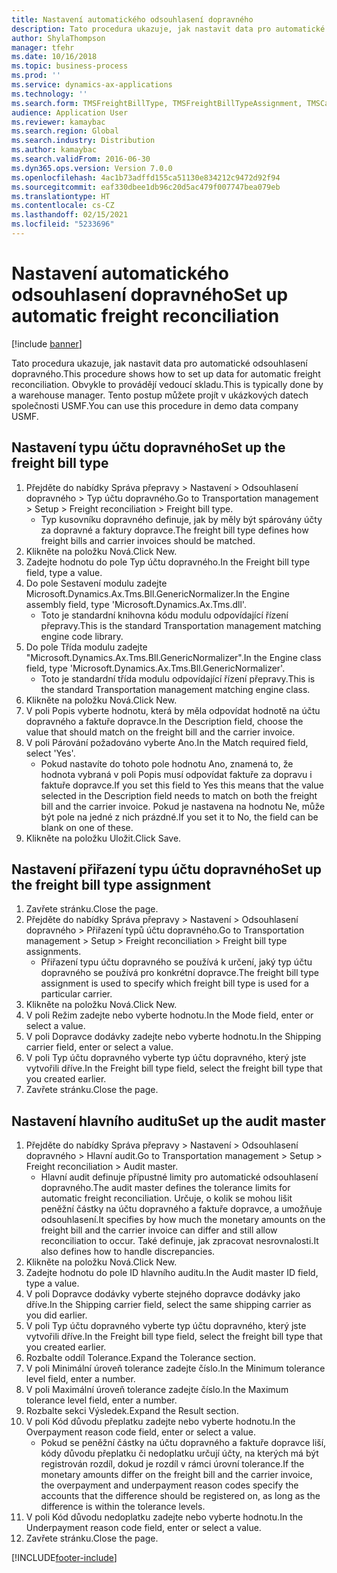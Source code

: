 ```yaml
---
title: Nastavení automatického odsouhlasení dopravného
description: Tato procedura ukazuje, jak nastavit data pro automatické odsouhlasení dopravného.
author: ShylaThompson
manager: tfehr
ms.date: 10/16/2018
ms.topic: business-process
ms.prod: ''
ms.service: dynamics-ax-applications
ms.technology: ''
ms.search.form: TMSFreightBillType, TMSFreightBillTypeAssignment, TMSCarrierCodeLookup, DefaultDashboard, TMSAuditMaster
audience: Application User
ms.reviewer: kamaybac
ms.search.region: Global
ms.search.industry: Distribution
ms.author: kamaybac
ms.search.validFrom: 2016-06-30
ms.dyn365.ops.version: Version 7.0.0
ms.openlocfilehash: 4ac1b73adffd155ca51130e834212c9472d92f94
ms.sourcegitcommit: eaf330dbee1db96c20d5ac479f007747bea079eb
ms.translationtype: HT
ms.contentlocale: cs-CZ
ms.lasthandoff: 02/15/2021
ms.locfileid: "5233696"
---
```

# <a name="set-up-automatic-freight-reconciliation"></a><span data-ttu-id="888c5-103">Nastavení automatického odsouhlasení dopravného</span><span class="sxs-lookup"><span data-stu-id="888c5-103">Set up automatic freight reconciliation</span></span>

[!include [banner](../../includes/banner.md)]

<span data-ttu-id="888c5-104">Tato procedura ukazuje, jak nastavit data pro automatické odsouhlasení dopravného.</span><span class="sxs-lookup"><span data-stu-id="888c5-104">This procedure shows how to set up data for automatic freight reconciliation.</span></span> <span data-ttu-id="888c5-105">Obvykle to provádějí vedoucí skladu.</span><span class="sxs-lookup"><span data-stu-id="888c5-105">This is typically done by a warehouse manager.</span></span> <span data-ttu-id="888c5-106">Tento postup můžete projít v ukázkových datech společnosti USMF.</span><span class="sxs-lookup"><span data-stu-id="888c5-106">You can use this procedure in demo data company USMF.</span></span>


## <a name="set-up-the-freight-bill-type"></a><span data-ttu-id="888c5-107">Nastavení typu účtu dopravného</span><span class="sxs-lookup"><span data-stu-id="888c5-107">Set up the freight bill type</span></span>
1. <span data-ttu-id="888c5-108">Přejděte do nabídky Správa přepravy > Nastavení > Odsouhlasení dopravného > Typ účtu dopravného.</span><span class="sxs-lookup"><span data-stu-id="888c5-108">Go to Transportation management > Setup > Freight reconciliation > Freight bill type.</span></span>
    * <span data-ttu-id="888c5-109">Typ kusovníku dopravného definuje, jak by měly být spárovány účty za dopravné a faktury dopravce.</span><span class="sxs-lookup"><span data-stu-id="888c5-109">The freight bill type defines how freight bills and carrier invoices  should be matched.</span></span>  
2. <span data-ttu-id="888c5-110">Klikněte na položku Nová.</span><span class="sxs-lookup"><span data-stu-id="888c5-110">Click New.</span></span>
3. <span data-ttu-id="888c5-111">Zadejte hodnotu do pole Typ účtu dopravného.</span><span class="sxs-lookup"><span data-stu-id="888c5-111">In the Freight bill type field, type a value.</span></span>
4. <span data-ttu-id="888c5-112">Do pole Sestavení modulu zadejte Microsoft.Dynamics.Ax.Tms.Bll.GenericNormalizer.</span><span class="sxs-lookup"><span data-stu-id="888c5-112">In the Engine assembly field, type 'Microsoft.Dynamics.Ax.Tms.dll'.</span></span>
    * <span data-ttu-id="888c5-113">Toto je standardní knihovna kódu modulu odpovídající řízení přepravy.</span><span class="sxs-lookup"><span data-stu-id="888c5-113">This is the standard Transportation management matching engine code library.</span></span>  
5. <span data-ttu-id="888c5-114">Do pole Třída modulu zadejte "Microsoft.Dynamics.Ax.Tms.Bll.GenericNormalizer".</span><span class="sxs-lookup"><span data-stu-id="888c5-114">In the Engine class field, type 'Microsoft.Dynamics.Ax.Tms.Bll.GenericNormalizer'.</span></span>
    * <span data-ttu-id="888c5-115">Toto je standardní třída modulu odpovídající řízení přepravy.</span><span class="sxs-lookup"><span data-stu-id="888c5-115">This is the standard Transportation management matching engine class.</span></span>  
6. <span data-ttu-id="888c5-116">Klikněte na položku Nová.</span><span class="sxs-lookup"><span data-stu-id="888c5-116">Click New.</span></span>
7. <span data-ttu-id="888c5-117">V poli Popis vyberte hodnotu, která by měla odpovídat hodnotě na účtu dopravného a faktuře dopravce.</span><span class="sxs-lookup"><span data-stu-id="888c5-117">In the Description field, choose the value that should match on the freight bill and the carrier invoice.</span></span>  
8. <span data-ttu-id="888c5-118">V poli Párování požadováno vyberte Ano.</span><span class="sxs-lookup"><span data-stu-id="888c5-118">In the Match required field, select 'Yes'.</span></span>
    * <span data-ttu-id="888c5-119">Pokud nastavíte do tohoto pole hodnotu Ano, znamená to, že hodnota vybraná v poli Popis musí odpovídat faktuře za dopravu i faktuře dopravce.</span><span class="sxs-lookup"><span data-stu-id="888c5-119">If you set this field to Yes this means that the value selected in the Description field needs to match on both the freight bill and the carrier invoice.</span></span> <span data-ttu-id="888c5-120">Pokud je nastavena na hodnotu Ne, může být pole na jedné z nich prázdné.</span><span class="sxs-lookup"><span data-stu-id="888c5-120">If you set it to No, the field can be blank on one of these.</span></span>  
9. <span data-ttu-id="888c5-121">Klikněte na položku Uložit.</span><span class="sxs-lookup"><span data-stu-id="888c5-121">Click Save.</span></span>

## <a name="set-up-the-freight-bill-type-assignment"></a><span data-ttu-id="888c5-122">Nastavení přiřazení typu účtu dopravného</span><span class="sxs-lookup"><span data-stu-id="888c5-122">Set up the freight bill type assignment</span></span>
1. <span data-ttu-id="888c5-123">Zavřete stránku.</span><span class="sxs-lookup"><span data-stu-id="888c5-123">Close the page.</span></span>
2. <span data-ttu-id="888c5-124">Přejděte do nabídky Správa přepravy > Nastavení > Odsouhlasení dopravného > Přiřazení typů účtu dopravného.</span><span class="sxs-lookup"><span data-stu-id="888c5-124">Go to Transportation management > Setup > Freight reconciliation > Freight bill type assignments.</span></span>
    * <span data-ttu-id="888c5-125">Přiřazení typu účtu dopravného se používá k určení, jaký typ účtu dopravného se používá pro konkrétní dopravce.</span><span class="sxs-lookup"><span data-stu-id="888c5-125">The freight bill type assignment is used to specify which freight bill type is used for a particular carrier.</span></span>   
3. <span data-ttu-id="888c5-126">Klikněte na položku Nová.</span><span class="sxs-lookup"><span data-stu-id="888c5-126">Click New.</span></span>
4. <span data-ttu-id="888c5-127">V poli Režim zadejte nebo vyberte hodnotu.</span><span class="sxs-lookup"><span data-stu-id="888c5-127">In the Mode field, enter or select a value.</span></span>
5. <span data-ttu-id="888c5-128">V poli Dopravce dodávky zadejte nebo vyberte hodnotu.</span><span class="sxs-lookup"><span data-stu-id="888c5-128">In the Shipping carrier field, enter or select a value.</span></span>
6. <span data-ttu-id="888c5-129">V poli Typ účtu dopravného vyberte typ účtu dopravného, který jste vytvořili dříve.</span><span class="sxs-lookup"><span data-stu-id="888c5-129">In the Freight bill type field, select the freight bill type that you created earlier.</span></span>
7. <span data-ttu-id="888c5-130">Zavřete stránku.</span><span class="sxs-lookup"><span data-stu-id="888c5-130">Close the page.</span></span>

## <a name="set-up-the-audit-master"></a><span data-ttu-id="888c5-131">Nastavení hlavního auditu</span><span class="sxs-lookup"><span data-stu-id="888c5-131">Set up the audit master</span></span>
1. <span data-ttu-id="888c5-132">Přejděte do nabídky Správa přepravy > Nastavení > Odsouhlasení dopravného > Hlavní audit.</span><span class="sxs-lookup"><span data-stu-id="888c5-132">Go to Transportation management > Setup > Freight reconciliation > Audit master.</span></span>
    * <span data-ttu-id="888c5-133">Hlavní audit definuje přípustné limity pro automatické odsouhlasení dopravného.</span><span class="sxs-lookup"><span data-stu-id="888c5-133">The audit master defines the tolerance limits for automatic freight reconciliation.</span></span> <span data-ttu-id="888c5-134">Určuje, o kolik se mohou lišit peněžní částky na účtu dopravného a faktuře dopravce, a umožňuje odsouhlasení.</span><span class="sxs-lookup"><span data-stu-id="888c5-134">It specifies by how much the monetary amounts on the freight bill and the carrier invoice can differ and still allow reconciliation to occur.</span></span> <span data-ttu-id="888c5-135">Také definuje, jak zpracovat nesrovnalosti.</span><span class="sxs-lookup"><span data-stu-id="888c5-135">It also defines how to handle discrepancies.</span></span>  
2. <span data-ttu-id="888c5-136">Klikněte na položku Nová.</span><span class="sxs-lookup"><span data-stu-id="888c5-136">Click New.</span></span>
3. <span data-ttu-id="888c5-137">Zadejte hodnotu do pole ID hlavního auditu.</span><span class="sxs-lookup"><span data-stu-id="888c5-137">In the Audit master ID field, type a value.</span></span>
4. <span data-ttu-id="888c5-138">V poli Dopravce dodávky vyberte stejného dopravce dodávky jako dříve.</span><span class="sxs-lookup"><span data-stu-id="888c5-138">In the Shipping carrier  field, select the same shipping carrier as you did earlier.</span></span>
5. <span data-ttu-id="888c5-139">V poli Typ účtu dopravného vyberte typ účtu dopravného, který jste vytvořili dříve.</span><span class="sxs-lookup"><span data-stu-id="888c5-139">In the Freight bill type field, select the freight bill type that you created earlier.</span></span>
6. <span data-ttu-id="888c5-140">Rozbalte oddíl Tolerance.</span><span class="sxs-lookup"><span data-stu-id="888c5-140">Expand the Tolerance section.</span></span>
7. <span data-ttu-id="888c5-141">V poli Minimální úroveň tolerance zadejte číslo.</span><span class="sxs-lookup"><span data-stu-id="888c5-141">In the Minimum tolerance level field, enter a number.</span></span>
8. <span data-ttu-id="888c5-142">V poli Maximální úroveň tolerance zadejte číslo.</span><span class="sxs-lookup"><span data-stu-id="888c5-142">In the Maximum tolerance level field, enter a number.</span></span>
9. <span data-ttu-id="888c5-143">Rozbalte sekci Výsledek.</span><span class="sxs-lookup"><span data-stu-id="888c5-143">Expand the Result section.</span></span>
10. <span data-ttu-id="888c5-144">V poli Kód důvodu přeplatku zadejte nebo vyberte hodnotu.</span><span class="sxs-lookup"><span data-stu-id="888c5-144">In the Overpayment reason code field, enter or select a value.</span></span>
    * <span data-ttu-id="888c5-145">Pokud se peněžní částky na účtu dopravného a faktuře dopravce liší, kódy důvodu přeplatku či nedoplatku určují účty, na kterých má být registrován rozdíl, dokud je rozdíl v rámci úrovní tolerance.</span><span class="sxs-lookup"><span data-stu-id="888c5-145">If the monetary amounts differ on the freight bill and the carrier invoice, the overpayment and underpayment reason codes specify the accounts that the difference should be registered on, as long as the difference is within the tolerance levels.</span></span>  
11. <span data-ttu-id="888c5-146">V poli Kód důvodu nedoplatku zadejte nebo vyberte hodnotu.</span><span class="sxs-lookup"><span data-stu-id="888c5-146">In the Underpayment reason code field, enter or select a value.</span></span>
12. <span data-ttu-id="888c5-147">Zavřete stránku.</span><span class="sxs-lookup"><span data-stu-id="888c5-147">Close the page.</span></span>



[!INCLUDE[footer-include](../../../includes/footer-banner.md)]